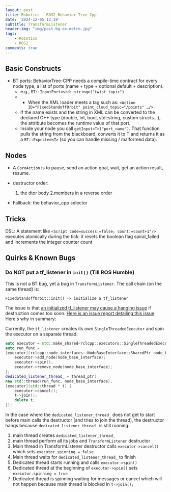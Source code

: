 ```yaml
---
layout: post
title: Robotics - ROS2 Behavior Tree Cpp
date: '2024-12-05 13:19'
subtitle: TransformListener
header-img: "img/post-bg-os-metro.jpg"
tags:
    - Robotics
    - ROS2
comments: true
---
```


## Basic Constructs

- BT ports: BehaviorTree-CPP needs a compile-time contract for every node type, a list of ports (name + type + optional default + description).
  - e.g., `BT::InputPort<std::string>("twist_topic")`
  - - When the XML loader meets a tag such as: `<Action ID="FixedStandoffOrbit" point_cloud_topic="/points" …/>`
  - If the name exists and the string in XML can be converted to the declared C++ type (double, int, bool, std::string, custom structs…), the attribute becomes the runtime value of that port.
  - Inside your node you call `getInput<T>("port_name")`. That function pulls the string from the blackboard, converts it to T and returns it as a `BT::Expected<T>` (so you can handle missing / malformed data).

## Nodes

- A `CoroAction` is to pause, send an action goal, wait, get an action result, resume.
- destructor order:
    1. the dtor body
    2.members in a reverse order

- Fallback: the behavior_cpp selector

## Tricks

DSL: A statement like `<Script code=success:=false; count:=count+1"/>` executes atomically during the tick: it resets the boolean flag spiral_failed and increments the integer counter count

## Quirks & Known Bugs

### Do NOT put a tf_listener in `init()` (Till ROS Humble)

This is not a BT bug, yet a bug in `TransformListener`. The call chain (on the same thread) is:

```
FixedStandoffOrbit::init() -> initialize a tf_listener
```

The issue is that [an initialized tf_listener may cause a hanging issue](https://code.hmech.us/nautilus/commander/commander/-/blob/master/toolkitt_behaviors/src/path_planners/fixed_standoff_orbit.cpp#L91) if destruction comes too soon. [Here is an issue report detailing this issue](https://github.com/ros2/geometry2/issues/517). Here's why in summary:

Currently, the `tf_listener` creates its own `SingleThreadedExecutor` and spin the executor on a separate thread.

```cpp
auto executor = std::make_shared<rclcpp::executors::SingleThreadedExecutor>();
auto run_func =
[executor](rclcpp::node_interfaces::NodeBaseInterface::SharedPtr node_base_interface) {
    executor->add_node(node_base_interface);
    executor->spin();
    executor->remove_node(node_base_interface);
};
dedicated_listener_thread_ = thread_ptr(
new std::thread(run_func, node_base_interface),
[executor](std::thread * t) {
    executor->cancel();
    t->join();
    delete t;
});
```

In the case where the `dedicated_listener_thread_` does not get to start before main calls the destructor (and tries to join the thread), the destructor hangs because `dedicated_listener_thread_` is still running.

1. main thread creates `dedicated_listener_thread_`
2. main thread perform all its jobs and `TransformListener` destructor
3. Main thread in TransformListener destructor calls `executor->cancel()` which sets `executor.spinning = false`
4. Main thread waits for `dedicated_listener_thread_` to finish
5. Dedicated thread starts running and calls `executor->spin()`
6. Dedicated thread at the beginning of `executor->spin()` sets `executor.spinning = true`
7. Dedicated thread is spinning waiting for messages or cancel which will not happen because main thread is blocked in `t->join();`
